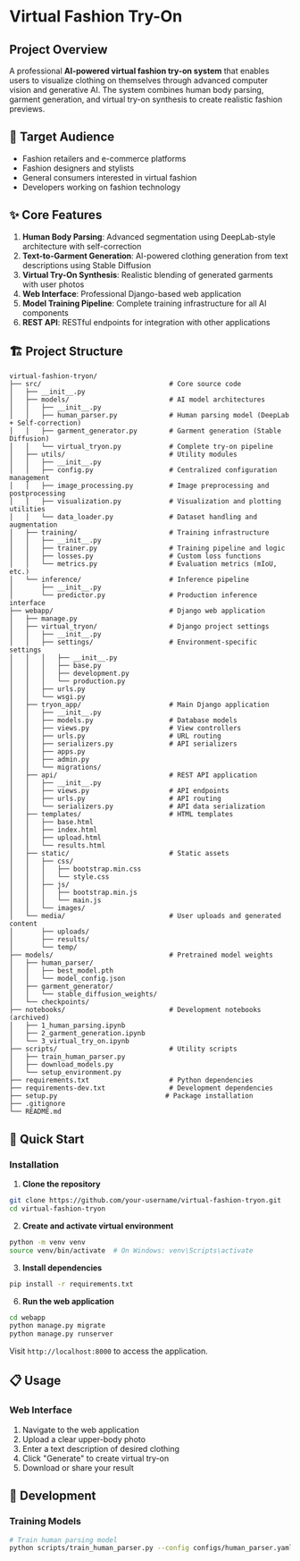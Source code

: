 # Virtual Fashion Try-On

## Project Overview
A professional **AI-powered virtual fashion try-on system** that enables users to visualize clothing on themselves through advanced computer vision and generative AI. The system combines human body parsing, garment generation, and virtual try-on synthesis to create realistic fashion previews.

## 🎯 Target Audience
- Fashion retailers and e-commerce platforms
- Fashion designers and stylists  
- General consumers interested in virtual fashion
- Developers working on fashion technology

## ✨ Core Features
1. **Human Body Parsing**: Advanced segmentation using DeepLab-style architecture with self-correction
2. **Text-to-Garment Generation**: AI-powered clothing generation from text descriptions using Stable Diffusion
3. **Virtual Try-On Synthesis**: Realistic blending of generated garments with user photos
4. **Web Interface**: Professional Django-based web application
5. **Model Training Pipeline**: Complete training infrastructure for all AI components
6. **REST API**: RESTful endpoints for integration with other applications

## 🏗️ Project Structure

```
virtual-fashion-tryon/
├── src/                                # Core source code
│   ├── __init__.py
│   ├── models/                         # AI model architectures
│   │   ├── __init__.py
│   │   ├── human_parser.py             # Human parsing model (DeepLab + Self-correction)
│   │   ├── garment_generator.py        # Garment generation (Stable Diffusion)
│   │   └── virtual_tryon.py            # Complete try-on pipeline
│   ├── utils/                          # Utility modules
│   │   ├── __init__.py
│   │   ├── config.py                   # Centralized configuration management
│   │   ├── image_processing.py         # Image preprocessing and postprocessing
│   │   ├── visualization.py            # Visualization and plotting utilities
│   │   └── data_loader.py              # Dataset handling and augmentation
│   ├── training/                       # Training infrastructure
│   │   ├── __init__.py
│   │   ├── trainer.py                  # Training pipeline and logic
│   │   ├── losses.py                   # Custom loss functions
│   │   └── metrics.py                  # Evaluation metrics (mIoU, etc.)
│   └── inference/                      # Inference pipeline
│       ├── __init__.py
│       └── predictor.py                # Production inference interface
├── webapp/                             # Django web application
│   ├── manage.py
│   ├── virtual_tryon/                  # Django project settings
│   │   ├── __init__.py
│   │   ├── settings/                   # Environment-specific settings
│   │   │   ├── __init__.py
│   │   │   ├── base.py
│   │   │   ├── development.py
│   │   │   └── production.py
│   │   ├── urls.py
│   │   └── wsgi.py
│   ├── tryon_app/                      # Main Django application
│   │   ├── __init__.py
│   │   ├── models.py                   # Database models
│   │   ├── views.py                    # View controllers
│   │   ├── urls.py                     # URL routing
│   │   ├── serializers.py              # API serializers
│   │   ├── apps.py
│   │   ├── admin.py
│   │   └── migrations/
│   ├── api/                            # REST API application
│   │   ├── __init__.py
│   │   ├── views.py                    # API endpoints
│   │   ├── urls.py                     # API routing
│   │   └── serializers.py              # API data serialization
│   ├── templates/                      # HTML templates
│   │   ├── base.html
│   │   ├── index.html
│   │   ├── upload.html
│   │   └── results.html
│   ├── static/                         # Static assets
│   │   ├── css/
│   │   │   ├── bootstrap.min.css
│   │   │   └── style.css
│   │   ├── js/
│   │   │   ├── bootstrap.min.js
│   │   │   └── main.js
│   │   └── images/
│   └── media/                          # User uploads and generated content
│       ├── uploads/
│       ├── results/
│       └── temp/
├── models/                             # Pretrained model weights
│   ├── human_parser/
│   │   ├── best_model.pth
│   │   └── model_config.json
│   ├── garment_generator/
│   │   └── stable_diffusion_weights/
│   └── checkpoints/
├── notebooks/                          # Development notebooks (archived)
│   ├── 1_human_parsing.ipynb
│   ├── 2_garment_generation.ipynb
│   └── 3_virtual_try_on.ipynb
├── scripts/                            # Utility scripts
│   ├── train_human_parser.py
│   ├── download_models.py
│   └── setup_environment.py
├── requirements.txt                    # Python dependencies
├── requirements-dev.txt                # Development dependencies
├── setup.py                           # Package installation
├── .gitignore
└── README.md
```

## 🚀 Quick Start


### Installation

1. **Clone the repository**
```bash
git clone https://github.com/your-username/virtual-fashion-tryon.git
cd virtual-fashion-tryon
```

2. **Create and activate virtual environment**
```bash
python -m venv venv
source venv/bin/activate  # On Windows: venv\Scripts\activate
```

3. **Install dependencies**
```bash
pip install -r requirements.txt
```


6. **Run the web application**
```bash
cd webapp
python manage.py migrate
python manage.py runserver
```

Visit `http://localhost:8000` to access the application.

## 📋 Usage

### Web Interface
1. Navigate to the web application
2. Upload a clear upper-body photo
3. Enter a text description of desired clothing
4. Click "Generate" to create virtual try-on
5. Download or share your result

## 🧪 Development

### Training Models
```bash
# Train human parsing model
python scripts/train_human_parser.py --config configs/human_parser.yaml

